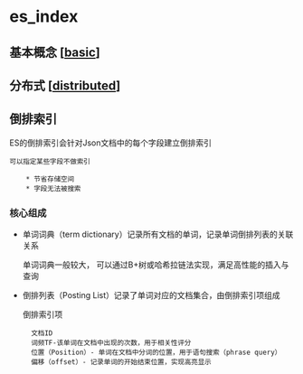 # es_index


## 基本概念  [[basic]]

## 分布式 [[distributed]]




## 倒排索引

ES的倒排索引会针对Json文档中的每个字段建立倒排索引

    可以指定某些字段不做索引

        * 节省存储空间
        * 字段无法被搜索

### 核心组成

* 单词词典（term dictionary）记录所有文档的单词，记录单词倒排列表的关联关系
    
    单词词典一般较大， 可以通过B+树或哈希拉链法实现，满足高性能的插入与查询

* 倒排列表（Posting List）记录了单词对应的文档集合，由倒排索引项组成

    倒排索引项

        文档ID
        词频TF-该单词在文档中出现的次数，用于相关性评分
        位置（Position）- 单词在文档中分词的位置，用于语句搜索（phrase query）
        偏移（offset）- 记录单词的开始结束位置，实现高亮显示





[//begin]: # "Autogenerated link references for markdown compatibility"
[basic]: basic "basic"
[distributed]: distributed "distributed"
[//end]: # "Autogenerated link references"